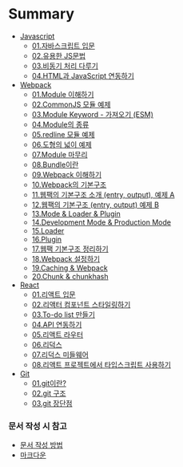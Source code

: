 # Summary
- [Javascript](document/javascript/README.md)  
  - [01.자바스크립트 입문]()
  - [02.유용한 JS문법]()
  - [03.비동기 처리 다루기]()
  - [04.HTML과 JavaScript 연동하기]()
- [Webpack](document/Webpack/README.md)  
  - [01.Module 이해하기]()
  - [02.CommonJS 모듈 예제]()
  - [03.Module Keyword - 가져오기 (ESM)]()
  - [04.Module의 종류]()
  - [05.redline 모듈 예제]()
  - [06.도형의 넓이 예제]()
  - [07.Module 마무리]()
  - [08.Bundle이란]()
  - [09.Webpack 이해하기]()
  - [10.Webpack의 기본구조]()
  - [11.웹팩의 기본구조 소개 (entry, output), 예제 A]()
  - [12.웹팩의 기본구조 (entry, output) 예제 B]()
  - [13.Mode & Loader & Plugin]()
  - [14.Development Mode & Production Mode]()
  - [15.Loader]()
  - [16.Plugin]()
  - [17.웹팩 기본구조 정리하기]()
  - [18.Webpack 설정하기]()
  - [19.Caching & Webpack]()
  - [20.Chunk & chunkhash]()
- [React](document/React/README.md)  
  - [01.리액트 입문](docs/01.react_basic.md)
  - [02.리액터 컴포넌트 스타일링하기](docs/02.react_styling.md)
  - [03.To-do list 만들기](docs/03.react_todo.md)
  - [04.API 연동하기](docs/04.react_api.md)
  - [05.리액트 라우터](docs/05.react_router.md)
  - [06.리덕스](docs/06.react_redux.md)
  - [07.리덕스 미들웨어](docs/07.react_redux_middleware.md)
  - [08.리액트 프로젝트에서 타입스크립트 사용하기](docs/08.react_typescript.md)
- [Git](document/git/README.md)
  - [01.git이란?]()
  - [02.git 구조]()
  - [03.git 장단점]()

### 문서 작성 시 참고
* [문서 작성 방법](document/@Rule/문서-작성-방법.md)
* [마크다운](document/Markdown/docs/101_Markdown-Basics.md)
